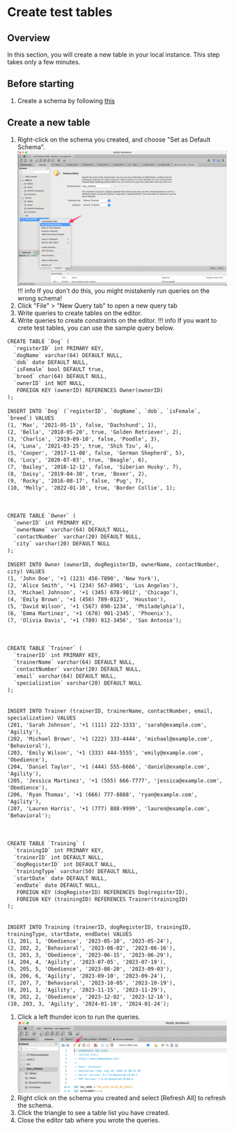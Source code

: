 # Create test tables

## Overview
In this section, you will create a new table in your local instance. This step takes only a few minutes.

## Before starting
1. Create a schema by following [this](/docs/task1.md)


## Create a new table

1. Right-click on the schema you created, and choose "Set as Default Schema".
![set default schema](/img/default_schema.png)
!!! info
    If you don't do this, you might mistakenly run queries on the wrong schema!
2. Click "File" > "New Query tab" to open a new query tab
1. Write queries to create tables on the editor.
1. Write queries to create constraints on the editor.
!!! info
    If you want to crete test tables, you can use the sample query below.

```
CREATE TABLE `Dog` (
  `registerID` int PRIMARY KEY,
  `dogName` varchar(64) DEFAULT NULL,
  `dob` date DEFAULT NULL,
  `isFemale` bool DEFAULT true,
  `breed` char(64) DEFAULT NULL,
  `ownerID` int NOT NULL,
   FOREIGN KEY (ownerID) REFERENCES Owner(ownerID)
);

INSERT INTO `Dog` (`registerID`, `dogName`, `dob`, `isFemale`, `breed`) VALUES
(1, 'Max', '2021-05-15', false, 'Dachshund', 1),
(2, 'Bella', '2018-05-20', true, 'Golden Retriever', 2),
(3, 'Charlie', '2019-09-10', false, 'Poodle', 3),
(4, 'Luna', '2021-03-25', true, 'Shih Tzu', 4),
(5, 'Cooper', '2017-11-08', false, 'German Shepherd', 5),
(6, 'Lucy', '2020-07-03', true, 'Beagle', 6),
(7, 'Bailey', '2018-12-12', false, 'Siberian Husky', 7),
(8, 'Daisy', '2019-04-30', true, 'Boxer', 2),
(9, 'Rocky', '2016-08-17', false, 'Pug', 7), 
(10, 'Molly', '2022-01-10', true, 'Border Collie', 1);



CREATE TABLE `Owner` (
  `ownerID` int PRIMARY KEY, 
  `ownerName` varchar(64) DEFAULT NULL,
  `contactNumber` varchar(20) DEFAULT NULL,
  `city` varchar(20) DEFAULT NULL
);

INSERT INTO Owner (ownerID, dogRegisterID, ownerName, contactNumber, city) VALUES 
(1, 'John Doe', '+1 (123) 456-7890', 'New York'),
(2, 'Alice Smith', '+1 (234) 567-8901', 'Los Angeles'),
(3, 'Michael Johnson', '+1 (345) 678-9012', 'Chicago'),
(4, 'Emily Brown', '+1 (456) 789-0123', 'Houston'),
(5, 'David Wilson', '+1 (567) 890-1234', 'Philadelphia'),
(6, 'Emma Martinez', '+1 (678) 901-2345', 'Phoenix'),
(7, 'Olivia Davis', '+1 (789) 012-3456', 'San Antonio');



CREATE TABLE `Trainer` (
  `trainerID` int PRIMARY KEY,
  `trainerName` varchar(64) DEFAULT NULL,
  `contactNumber` varchar(20) DEFAULT NULL,
  `email` varchar(64) DEFAULT NULL,
  `specialization` varchar(20) DEFAULT NULL
);


INSERT INTO Trainer (trainerID, trainerName, contactNumber, email, specialization) VALUES 
(201, 'Sarah Johnson', '+1 (111) 222-3333', 'sarah@example.com', 'Agility'),
(202, 'Michael Brown', '+1 (222) 333-4444', 'michael@example.com', 'Behavioral'),
(203, 'Emily Wilson', '+1 (333) 444-5555', 'emily@example.com', 'Obedience'),
(204, 'Daniel Taylor', '+1 (444) 555-6666', 'daniel@example.com', 'Agility'),
(205, 'Jessica Martinez', '+1 (555) 666-7777', 'jessica@example.com', 'Obedience'),
(206, 'Ryan Thomas', '+1 (666) 777-8888', 'ryan@example.com', 'Agility'),
(207, 'Lauren Harris', '+1 (777) 888-9999', 'lauren@example.com', 'Behavioral');



CREATE TABLE `Training` (
  `trainingID` int PRIMARY KEY,
  `trainerID` int DEFAULT NULL,
  `dogRegisterID` int DEFAULT NULL,
  `trainingType` varchar(50) DEFAULT NULL,
  `startDate` date DEFAULT NULL,
  `endDate` date DEFAULT NULL,
   FOREIGN KEY (dogRegisterID) REFERENCES Dog(registerID),
   FOREIGN KEY (trainingID) REFERENCES Trainer(trainingID)
);


INSERT INTO Training (trainerID, dogRegisterID, trainingID, trainingType, startDate, endDate) VALUES 
(1, 201, 1, 'Obedience', '2023-05-10', '2023-05-24'), 
(2, 202, 2, 'Behavioral', '2023-06-02', '2023-06-16'), 
(3, 203, 3, 'Obedience', '2023-06-15', '2023-06-29'),
(4, 204, 4, 'Agility', '2023-07-05', '2023-07-19'), 
(5, 205, 5, 'Obedience', '2023-08-20', '2023-09-03'),
(6, 206, 6, 'Agility', '2023-09-10', '2023-09-24'), 
(7, 207, 7, 'Behavioral', '2023-10-05', '2023-10-19'), 
(8, 201, 1, 'Agility', '2023-11-15', '2023-11-29'), 
(9, 202, 2, 'Obedience', '2023-12-02', '2023-12-16'), 
(10, 203, 3, 'Agility', '2024-01-10', '2024-01-24'); 
```
1. Click a left thunder icon to run the queries.
![run queries](/img/run_query.png)
1. Right click on the schema you created and select [Refresh All] to refresh the schema.
1. Click the triangle to see a table list you have created.
1. Close the editor tab where you wrote the queries.
